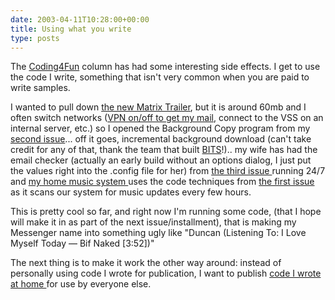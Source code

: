 ```yaml
---
date: 2003-04-11T10:28:00+00:00
title: Using what you write
type: posts
---
```

The [Coding4Fun](http://msdn.microsoft.com/columns/codefun.asp) column has had some interesting side effects. I get to use the code I write, something that isn't very common when you are paid to write samples.

I wanted to pull down [the new Matrix Trailer](http://whatisthematrix.warnerbros.com/rl_cmp/sequel_trailers.html), but it is around 60mb and I often switch networks ([VPN on/off to get my mail](http://dotnetweblogs.com/ksharkey/posts/5206.aspx), connect to the VSS on an internal server, etc.) so I opened the Background Copy program from my [second issue](http://msdn.microsoft.com/library/en-us/dncodefun/html/code4fun02282003.asp)... off it goes, incremental background download (can't take credit for any of that, thank the team that built [BITS](http://msdn.microsoft.com/library/en-us/bits/bits/using_bits.asp)!).. my wife has had the email checker (actually an early build without an options dialog, I just put the values right into the .config file for her) from [the third issue ](http://msdn.microsoft.com/library/en-us/dncodefun/html/code4fun03282003.asp)running 24/7 and [my home music system ](http://www.duncanmackenzie.net/musicxp)uses the code techniques from [the first issue ](http://msdn.microsoft.com/library/en-us/dncodefun/html/code4fun01242003.asp)as it scans our system for music updates every few hours.

This is pretty cool so far, and right now I'm running some code, (that I hope will make it in as part of the next issue/installment), that is making my Messenger name into something ugly like "Duncan (Listening To: I Love Myself Today &#8212; Bif Naked [3:52])"

The next thing is to make it work the other way around: instead of personally using code I wrote for publication, I want to publish [code I wrote at home ](http://www.gotdotnet.com/community/workspaces/workspace.aspx?id=cd71ce33-9238-4ba0-a1e6-294413f743b9)for use by everyone else.
